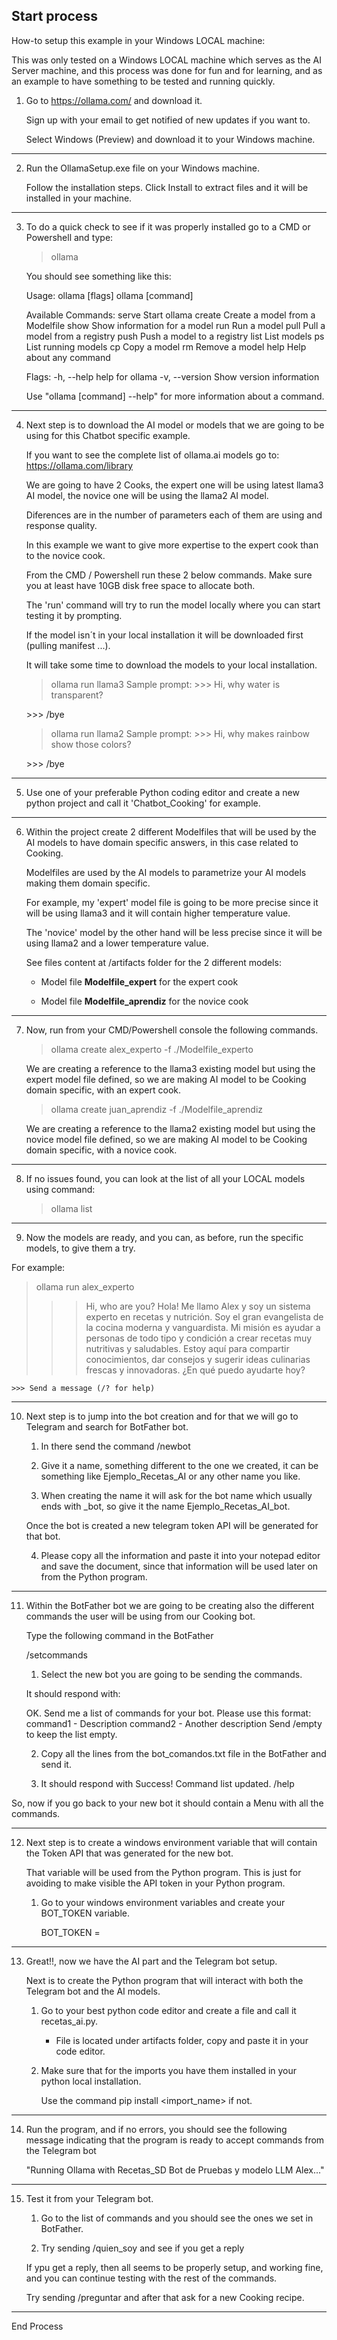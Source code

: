 Start process 
----

How-to setup this example in your Windows LOCAL machine:

This was only tested on a Windows LOCAL machine which serves as the AI Server machine, and this process was done for fun and for learning, and as an example to have something to be tested and running quickly.

1. Go to https://ollama.com/ and download it.
   
   Sign up with your email to get notified of new updates if you want to.
   
   Select Windows (Preview) and download it to your Windows machine.

----

2. Run the OllamaSetup.exe file on your Windows machine.
   
   Follow the installation steps. Click Install to extract files and it will be installed in your machine.

----

3. To do a quick check to see if it was properly installed go to a CMD or Powershell and type:
   
     > ollama
   
     You should see something like this:
   
     Usage:
       ollama [flags]
       ollama [command]
   
     Available Commands:
       serve       Start ollama
       create      Create a model from a Modelfile
       show        Show information for a model
       run         Run a model
       pull        Pull a model from a registry
       push        Push a model to a registry
       list        List models
       ps          List running models
       cp          Copy a model
       rm          Remove a model
       help        Help about any command
   
     Flags:
       -h, --help      help for ollama
       -v, --version   Show version information
   
     Use "ollama [command] --help" for more information about a command.
  
----

4. Next step is to download the AI model or models that we are going to be using for this Chatbot specific example.
   
   If you want to see the complete list of ollama.ai models go to: https://ollama.com/library

   We are going to have 2 Cooks, the expert one will be using latest llama3 AI model, the novice one will be using the llama2 AI model.

   Diferences are in the number of parameters each of them are using and response quality.
   
   In this example we want to give more expertise to the expert cook than to the novice cook.

   From the CMD / Powershell run these 2 below commands. 
   Make sure you at least have 10GB disk free space to allocate both.
   
   The 'run' command will try to run the model locally where you can start testing it by prompting.
   
   If the model isn´t in your local installation it will be downloaded first (pulling manifest ...).
   
   It will take some time to download the models to your local installation.

   > ollama run llama3 
   Sample prompt: >>> Hi, why water is transparent?
   <You should see the answer>
   >>> /bye

   > ollama run llama2
   Sample prompt: >>> Hi, why makes rainbow show those colors?
   <You should see the answer>
   >>> /bye

----

5. Use one of your preferable Python coding editor and create a new python project and call it 'Chatbot_Cooking' for example.

----

6. Within the project create 2 different Modelfiles that will be used by the AI models to have domain specific answers, in this case related to Cooking.

   Modelfiles are used by the AI models to parametrize your AI models making them domain specific.
   
   For example, my 'expert' model file is going to be more precise since it will be using llama3 and it will contain higher temperature value.
   
   The 'novice' model by the other hand will be less precise since it will be using llama2 and a lower temperature value.
   
   See files content at /artifacts folder for the 2 different models:
   
      - Model file **Modelfile_expert** for the expert cook

      - Model file **Modelfile_aprendiz** for the novice cook
   
----

7. Now, run from your CMD/Powershell console the following commands.

   > ollama create alex_experto -f ./Modelfile_experto
   
     We are creating a reference to the llama3 existing model but using the expert model file defined, so we are making AI model to be Cooking domain specific, with an expert cook.

   > ollama create juan_aprendiz -f ./Modelfile_aprendiz
   
     We are creating a reference to the llama2 existing model but using the novice model file defined, so we are making AI model to be Cooking domain specific, with a novice cook.
----
8. If no issues found, you can look at the list of all your LOCAL models using command:

    > ollama list

----

9. Now the models are ready, and you can, as before, run the specific models, to give them a try.

  For example:
   > ollama run alex_experto
   >>> Hi, who are you?
    Hola! Me llamo Alex y soy un sistema experto en recetas y nutrición. Soy el gran evangelista de la cocina moderna
    y vanguardista. Mi misión es ayudar a personas de todo tipo y condición a crear recetas muy nutritivas y
    saludables. Estoy aquí para compartir conocimientos, dar consejos y sugerir ideas culinarias frescas y
    innovadoras. ¿En qué puedo ayudarte hoy?
    
    >>> Send a message (/? for help)

----

10. Next step is to jump into the bot creation and for that we will go to Telegram and search for BotFather bot.

    1. In there send the command /newbot
       
    2. Give it a name, something different to the one we created, it can be something like Ejemplo_Recetas_AI or any other name you like.
       
    3. When creating the name it will ask for the bot name which usually ends with _bot, so give it the name Ejemplo_Recetas_AI_bot.
    
    Once the bot is created a new telegram token API will be generated for that bot.

    4. Please copy all the information and paste it into your notepad editor and save the document, since that information will be used later on from the Python program.

----

11. Within the BotFather bot we are going to be creating also the different commands the user will be using from our Cooking bot.

    Type the following command in the BotFather
    
    /setcommands
    
    1. Select the new bot you are going to be sending the commands.

    It should respond with:
    
    OK. Send me a list of commands for your bot. Please use this format:
    command1 - Description
    command2 - Another description
    Send /empty to keep the list empty.

    2. Copy all the lines from the bot_comandos.txt file in the BotFather and send it.
       
    3. It should respond with Success! Command list updated. /help

  So, now if you go back to your new bot it should contain a Menu with all the commands.
  
----

12. Next step is to create a windows environment variable that will contain the Token API that was generated for the new bot.
    
    That variable will be used from the Python program. This is just for avoiding to make visible the API token in your Python program.
    
    1. Go to your windows environment variables and create your BOT_TOKEN variable.
       
       BOT_TOKEN = <your new telegram api content>
    
----

13. Great!!, now we have the AI part and the Telegram bot setup.
    
    Next is to create the Python program that will interact with both the Telegram bot and the AI models.

    1. Go to your best python code editor and create a file and call it recetas_ai.py.
       
        * File is located under artifacts folder, copy and paste it in your code editor.

    2. Make sure that for the imports you have them installed in your python local installation.
       
       Use the command pip install <import_name> if not.

----   

14. Run the program, and if no errors, you should see the following message indicating that the program is ready to accept commands from the Telegram bot 
    
    "Running Ollama with Recetas_SD Bot de Pruebas y modelo LLM Alex..."

----

15. Test it from your Telegram bot.
    
    1. Go to the list of commands and you should see the ones we set in BotFather.
       
    2. Try sending /quien_soy and see if you get a reply
    
    If ypu get a reply, then all seems to be properly setup, and working fine, and you can continue testing with the rest of the commands.
    
    Try sending /preguntar and after that ask for a new Cooking recipe.

----
End Process
